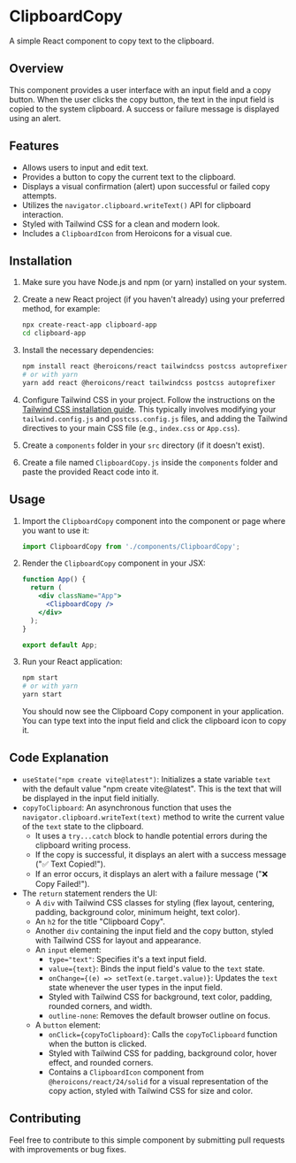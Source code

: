 # ClipboardCopy

A simple React component to copy text to the clipboard.

## Overview

This component provides a user interface with an input field and a copy button. When the user clicks the copy button, the text in the input field is copied to the system clipboard. A success or failure message is displayed using an alert.

## Features


-   Allows users to input and edit text.
-   Provides a button to copy the current text to the clipboard.
-   Displays a visual confirmation (alert) upon successful or failed copy attempts.
-   Utilizes the `navigator.clipboard.writeText()` API for clipboard interaction.
-   Styled with Tailwind CSS for a clean and modern look.
-   Includes a `ClipboardIcon` from Heroicons for a visual cue.

## Installation

1.  Make sure you have Node.js and npm (or yarn) installed on your system.
2.  Create a new React project (if you haven't already) using your preferred method, for example:

    ```bash
    npx create-react-app clipboard-app
    cd clipboard-app
    ```

3.  Install the necessary dependencies:

    ```bash
    npm install react @heroicons/react tailwindcss postcss autoprefixer
    # or with yarn
    yarn add react @heroicons/react tailwindcss postcss autoprefixer
    ```

4.  Configure Tailwind CSS in your project. Follow the instructions on the [Tailwind CSS installation guide](https://tailwindcss.com/docs/installation). This typically involves modifying your `tailwind.config.js` and `postcss.config.js` files, and adding the Tailwind directives to your main CSS file (e.g., `index.css` or `App.css`).

5.  Create a `components` folder in your `src` directory (if it doesn't exist).
6.  Create a file named `ClipboardCopy.js` inside the `components` folder and paste the provided React code into it.

## Usage

1.  Import the `ClipboardCopy` component into the component or page where you want to use it:

    ```jsx
    import ClipboardCopy from './components/ClipboardCopy';
    ```

2.  Render the `ClipboardCopy` component in your JSX:

    ```jsx
    function App() {
      return (
        <div className="App">
          <ClipboardCopy />
        </div>
      );
    }

    export default App;
    ```

3.  Run your React application:

    ```bash
    npm start
    # or with yarn
    yarn start
    ```

    You should now see the Clipboard Copy component in your application. You can type text into the input field and click the clipboard icon to copy it.

## Code Explanation

-   `useState("npm create vite@latest")`: Initializes a state variable `text` with the default value "npm create vite@latest". This is the text that will be displayed in the input field initially.
-   `copyToClipboard`: An asynchronous function that uses the `navigator.clipboard.writeText(text)` method to write the current value of the `text` state to the clipboard.
    -   It uses a `try...catch` block to handle potential errors during the clipboard writing process.
    -   If the copy is successful, it displays an alert with a success message ("✅ Text Copied!").
    -   If an error occurs, it displays an alert with a failure message ("❌ Copy Failed!").
-   The `return` statement renders the UI:
    -   A `div` with Tailwind CSS classes for styling (flex layout, centering, padding, background color, minimum height, text color).
    -   An `h2` for the title "Clipboard Copy".
    -   Another `div` containing the input field and the copy button, styled with Tailwind CSS for layout and appearance.
    -   An `input` element:
        -   `type="text"`: Specifies it's a text input field.
        -   `value={text}`: Binds the input field's value to the `text` state.
        -   `onChange={(e) => setText(e.target.value)}`: Updates the `text` state whenever the user types in the input field.
        -   Styled with Tailwind CSS for background, text color, padding, rounded corners, and width.
        -   `outline-none`: Removes the default browser outline on focus.
    -   A `button` element:
        -   `onClick={copyToClipboard}`: Calls the `copyToClipboard` function when the button is clicked.
        -   Styled with Tailwind CSS for padding, background color, hover effect, and rounded corners.
        -   Contains a `ClipboardIcon` component from `@heroicons/react/24/solid` for a visual representation of the copy action, styled with Tailwind CSS for size and color.

## Contributing

Feel free to contribute to this simple component by submitting pull requests with improvements or bug fixes.

